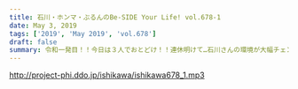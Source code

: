 ```yaml
---
title: 石川・ホンマ・ぶるんのBe-SIDE Your Life! vol.678-1
date: May 3, 2019
tags: ['2019', 'May 2019', 'vol.678']
draft: false
summary: 令和一発目！！今日は３人でおとどけ！！連休明けて…石川さんの環境が大幅チェンジ！！MIURA
---
```


http://project-phi.ddo.jp/ishikawa/ishikawa678_1.mp3